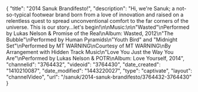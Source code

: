 {
    "title": "2014 Sanuk Brandifesto!",
    "description": "Hi, we're Sanuk; a not-so-typical footwear brand born from a love of innovation and raised on a relentless quest to spread unconventional comfort to the far corners of the universe. This is our story...let's begin!\n\nMusic:\n\n\"Wasted\"\nPerformed by Lukas Nelson & Promise of the Real\nAlbum: Wasted, 2012\n\"The Bubble\"\nPerformed by Human Pyramids\n\"Youth Bird\" and \"Midnight Set\"\nPerformed by MT WARNING\nCourtesy of MT WARNING\nBy Arrangement with Hidden Track Music\n\"Love You Just the Way You Are\"\nPerformed by Lukas Nelson & POTR\nAlbum: Love Yourself, 2014",
    "channelid": "3764432",
    "videoid": "3764430",
    "date_created": "1410210087",
    "date_modified": "1443220027",
    "type": "captivate",
    "layout": "channelVideo",
    "url": "\/sanuk\/2014-sanuk-brandifesto\/3764432-3764430"
}